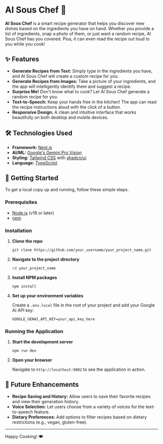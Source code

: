 # AI Sous Chef 🍳

**AI Sous Chef** is a smart recipe generator that helps you discover new dishes based on the ingredients you have on hand. Whether you provide a list of ingredients, snap a photo of them, or just want a random recipe, AI Sous Chef has you covered. Plus, it can even read the recipe out loud to you while you cook!

## ✨ Features

- **Generate Recipes from Text:** Simply type in the ingredients you have, and AI Sous Chef will create a custom recipe for you.
- **Generate Recipes from Images:** Take a picture of your ingredients, and the app will intelligently identify them and suggest a recipe.
- **Surprise Me!** Don't know what to cook? Let AI Sous Chef generate a random recipe for you.
- **Text-to-Speech:** Keep your hands free in the kitchen! The app can read the recipe instructions aloud with the click of a button.
- **Responsive Design:** A clean and intuitive interface that works beautifully on both desktop and mobile devices.

## 🛠️ Technologies Used

- **Framework:** [Next.js](https://nextjs.org/)
- **AI/ML:** [Google's Gemini Pro Vision](https://ai.google.dev/)
- **Styling:** [Tailwind CSS](https://tailwindcss.com/) with [shadcn/ui](https://ui.shadcn.com/)
- **Language:** [TypeScript](https://www.typescriptlang.org/)

## 🚀 Getting Started

To get a local copy up and running, follow these simple steps.

### Prerequisites

- [Node.js](https://nodejs.org/) (v18 or later)
- [npm](https://www.npmjs.com/)

### Installation

1.  **Clone the repo**
    ```sh
    git clone https://github.com/your_username/your_project_name.git
    ```
2.  **Navigate to the project directory**
    ```sh
    cd your_project_name
    ```
3.  **Install NPM packages**
    ```sh
    npm install
    ```
4.  **Set up your environment variables**

    Create a `.env.local` file in the root of your project and add your Google AI API key:
    ```
    GOOGLE_GENAI_API_KEY=your_api_key_here
    ```

### Running the Application

1.  **Start the development server**
    ```sh
    npm run dev
    ```
2.  **Open your browser**

    Navigate to `http://localhost:9002` to see the application in action.

## 🔮 Future Enhancements

- **Recipe Saving and History:** Allow users to save their favorite recipes and view their generation history.
- **Voice Selection:** Let users choose from a variety of voices for the text-to-speech feature.
- **Dietary Preferences:** Add options to filter recipes based on dietary restrictions (e.g., vegan, gluten-free).

---

Happy Cooking! 🍽️